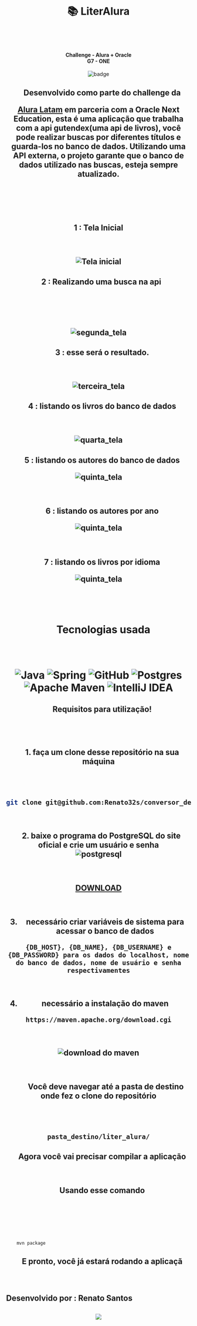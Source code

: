 <h1 align = center>
  
  📚 LiterAlura
  
<br>

</h1>

<h4 align="center">
  Challenge - Alura + Oracle
    
<br>
    G7 - ONE
</h4>
<p align="center">
<img alt="badge" src="badge%20literalura.png" align="center">
</p>

<h2 align = center>

    Desenvolvido como parte do challenge da 



[Alura Latam](https://www.aluracursos.com/) em parceria com a Oracle Next Education, esta é uma aplicação que trabalha com a api gutendex(uma api de livros), você pode realizar buscas por diferentes títulos e guarda-los no banco de dados. Utilizando uma API externa, o projeto garante que o banco de dados utilizado nas buscas, esteja sempre atualizado.



<br>

    



</h2>

<h2 align= center>

1 : Tela Inicial



<br>



![Tela inicial](https://github.com/Renato32s/liter_alura/blob/main/prints/tela_inicial.png)

</h2>



<h2 align = center>

   2 : Realizando uma busca na api



<br>

    

![segunda_tela](https://github.com/Renato32s/liter_alura/blob/main/prints/escolhendo_a_primeira_opcao.png)

</h2>



<h2 align = center>

    3 : esse será o resultado.



<br>



![terceira_tela](https://github.com/Renato32s/liter_alura/blob/main/prints/resultado_da_primeira_opcao.png)

</h2>



<h2 align = center>

    4 : listando os livros do banco de dados



<br>



![quarta_tela](https://github.com/Renato32s/liter_alura/blob/main/prints/escolhendo_a_segunda_opcao.png)

</h2>

<h2 align = center>

    5 : listando os autores do banco de dados





![quinta_tela](https://github.com/Renato32s/liter_alura/blob/main/prints/escolhendo_a_terceira_opcao.png)

</h2>

<br>

<h2 align = center>

    6 : listando os autores por ano





![quinta_tela](https://github.com/Renato32s/liter_alura/blob/main/prints/escolhendo_a_quarta_opcao.png)

</h2>

<br>

<h2 align = center>

    7 : listando os livros por idioma





![quinta_tela](https://github.com/Renato32s/liter_alura/blob/main/prints/escolhendo_a_quinta_opcao.png)

</h2>

<br>


<div align = center>

    <h1>
    Tecnologias usada

<br>

![Java](https://img.shields.io/badge/java-%23ED8B00.svg?style=for-the-badge&logo=java&logoColor=white) ![Spring](https://img.shields.io/badge/spring-%236DB33F.svg?style=for-the-badge&logo=spring&logoColor=white) ![GitHub](https://img.shields.io/badge/GitHub-%23121011.svg?style=for-the-badge&logo=github&logoColor=white) ![Postgres](https://img.shields.io/badge/postgres-%23316192.svg?style=for-the-badge&logo=postgresql&logoColor=white) ![Apache Maven](https://img.shields.io/badge/Apache%20Maven-C71A36?style=for-the-badge&logo=Apache%20Maven&logoColor=white) ![IntelliJ IDEA](https://img.shields.io/badge/IntelliJIDEA-000000.svg?style=for-the-badge&logo=intellij-idea&logoColor=white)

</h1>



</div>



<h2 align = center>

    Requisitos para utilização!



<br>
    <br>

    1. faça um clone desse repositório na sua máquina



<br>



````bash

git clone git@github.com:Renato32s/conversor_de_moedas.git

````

<br>

   2. baixe o programa do PostgreSQL do site oficial e crie um usuário e senha
<br>
   ![postgresql](https://github.com/Renato32s/liter_alura/blob/main/prints/tela_postgresql.png)

<br>
  
  [DOWNLOAD](https://www.postgresql.org/download/)

<br>

  3. necessário criar variáveis de sistema para acessar o banco de dados
        
    {DB_HOST}, {DB_NAME}, {DB_USERNAME} e {DB_PASSWORD} para os dados do localhost, nome do banco de dados, nome de usuário e senha respectivamentes

<br>


  4. necessário a instalação do maven

    https://maven.apache.org/download.cgi
  <br>
      
  ![download do maven](https://github.com/Renato32s/liter_alura/blob/main/prints/tela_maven.png)

<br>


        Você deve navegar até a pasta de destino onde fez o clone do repositório



<br>



````bash

pasta_destino/liter_alura/

````
</h2>

<h2 align = center>

    Agora você vai precisar compilar a aplicação



<br>

    Usando esse comando

    

<br>



</h2>



````bash    

    mvn package

````

<h2 align = center>

    E pronto, você já estará rodando a aplicaçã

<br>

## Desenvolvido por : Renato Santos    
<h2 align = center>
  <a align = center href="https://github.com/Renato32s/liter_alura/blob/main/LICENSE.txt"><img src="https://img.shields.io/badge/License-MIT-yellow.svg"></a>
</h2>


